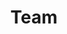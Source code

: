 ---
title: Team
permalink: /team/
layout: collection
collection: team
entries_layout: grid
classes: wide
header:
    image: /assets/images/banner_team_narrow.png
---